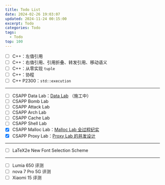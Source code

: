 ```yaml
---
title: Todo List
date: 2024-02-26 19:03:07
updated: 2024-11-24 00:15:00
excerpt: Todo
categories: Todo
tags:
  - Todo
top: 100
---
```


- [ ] C++：左值引用
- [ ] C++：右值引用、引用折叠、转发引用、移动语义
- [ ] C++：从零实现 `tuple`
- [ ] C++：协程
- [ ] C++ P2300：`std::execution`

***

- [ ] CSAPP Data Lab：[Data Lab](/posts/data-lab) （施工中）
- [ ] CSAPP Bomb Lab
- [ ] CSAPP Attack Lab
- [ ] CSAPP Arch Lab
- [ ] CSAPP Cache Lab
- [ ] CSAPP Shell Lab
- [x] CSAPP Malloc Lab：[Malloc Lab 全过程纪实](/posts/malloc-lab)
- [x] CSAPP Proxy Lab：[Proxy Lab 的并发设计](/posts/proxy-lab)

***

- [ ] LaTeX2e New Font Selection Scheme

***

- [ ] Lumia 650 评测
- [ ] nova 7 Pro 5G 评测
- [ ] Xiaomi 15 评测
